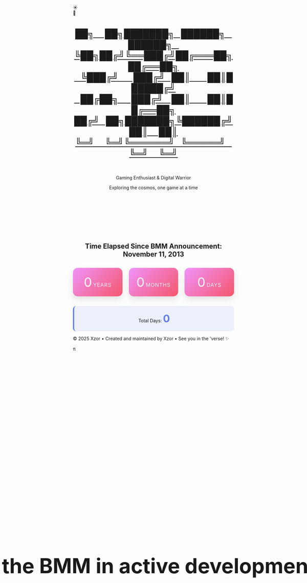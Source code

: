 <head>
  <meta charset="UTF-8" />
  <meta name="viewport" content="width=device-width, initial-scale=1.0" />
  <title>Fixed Animation Code</title>
</head>
<body>
  <!-- Background elements -->
  <div class="stars"></div>
  <div class="clouds">
    <div class="cloud cloud1"></div>
    <div class="cloud cloud2"></div>
    <div class="cloud cloud3"></div>
    <div class="cloud cloud4"></div>
    <div class="cloud cloud5"></div>
    <div class="cloud cloud6"></div>
  </div>
  <!-- Toggle Switch -->
  <div
    class="toggle-container"
    id="toggle-container"
    title="Toggle Day / Night Mode"
  >
    <div class="toggle-switch" id="themeToggle">
      <div class="toggle-slider">
        <div class="icon sun-icon">☀️</div>
        <div class="icon moon-icon">🌙</div>
      </div>
    </div>
  </div>
  <div class="container">
    <header>
      <a class="no-underline" href="./">
        <h1 id="xzor-ascii-banner" class="xzor-ascii-banner">
          ██╗&nbsp;&nbsp;&nbsp;&nbsp;&nbsp;██╗███████╗&nbsp;&nbsp;&nbsp;██████╗&nbsp;&nbsp;&nbsp;██████╗&nbsp;&nbsp;&nbsp;<br />
          ╚██╗██╔╝╚══███╔╝██╔═══██╗██╔══██╗<br />
          &nbsp;&nbsp;&nbsp;╚███╔╝&nbsp;&nbsp;&nbsp;&nbsp;&nbsp;&nbsp;&nbsp;███╔╝&nbsp;&nbsp;&nbsp;██║&nbsp;&nbsp;&nbsp;&nbsp;&nbsp;&nbsp;&nbsp;&nbsp;██║██████╔╝<br />
          &nbsp;&nbsp;&nbsp;██╔██╗&nbsp;&nbsp;&nbsp;&nbsp;&nbsp;&nbsp;███╔╝&nbsp;&nbsp;&nbsp;&nbsp;██║&nbsp;&nbsp;&nbsp;&nbsp;&nbsp;&nbsp;&nbsp;&nbsp;██║██╔══██╗<br />
          ██╔╝&nbsp;&nbsp;&nbsp;██╗███████╗╚██████╔╝██║&nbsp;&nbsp;&nbsp;&nbsp;&nbsp;██║<br />
          ╚═╝&nbsp;&nbsp;&nbsp;&nbsp;&nbsp;╚═╝╚══════╝&nbsp;&nbsp;&nbsp;╚═════╝&nbsp;&nbsp;&nbsp;╚═╝&nbsp;&nbsp;&nbsp;&nbsp;&nbsp;╚═╝
        </h1></a
      ><br />
      <p class="subtitle theme-sensitive">
        Gaming Enthusiast & Digital Warrior
      </p>
      <p class="tagline">Exploring the cosmos, one game at a time</p>
    </header>
    <div class="profile-section">
      <div class="filler-text">filler text to keep static positioning</div>
      <div id="question" class="question-text">
        Is the BMM in active development?
      </div>
      <div id="answer" class="answer-text">NO</div>
      <div id="emoji" class="emoji-text">😡</div>
    </div>
    <div class="profile-section">
      <h2 class="section-title centered-title alt">
        Time Elapsed Since BMM Announcement: November 11, 2013
      </h2>
      <div class="time-display">
        <div class="time-unit">
          <span class="time-number" id="years">0</span>
          <span class="time-label">Years</span>
        </div>
        <div class="time-unit">
          <span class="time-number" id="months">0</span>
          <span class="time-label">Months</span>
        </div>
        <div class="time-unit">
          <span class="time-number" id="days">0</span>
          <span class="time-label">Days</span>
        </div>
      </div>
      <div class="total-days">
        <div>
          Total Days: <span class="total-days-number" id="totalDays">0</span>
        </div>
      </div>
    </div>
  </div>
  <footer>
    <p>
      &copy; 2025 Xzor • Created and maintained by Xzor • See you in the 'verse!
      ✨
    </p>
    <p id="myParagraph">π</p>
    <script>
      document
        .getElementById("myParagraph")
        .addEventListener("mousedown", function (event) {
          if (event.ctrlKey && event.shiftKey && event.button === 0) {
            window.open(
              "https://www.youtube.com/watch?v=EKuwyH1UeYw",
              "_blank"
            );
          }
        });
    </script>
  </footer>
  <style>
    .profile-section {
      text-align: center;
    }
    .title {
      font-size: 2.5rem;
      margin-bottom: 10px;
      color: #333;
      font-weight: 300;
    }
    .date {
      font-size: 1.2rem;
      color: #666;
      margin-bottom: 40px;
      font-style: italic;
    }
    .time-display {
      display: grid;
      grid-template-columns: repeat(auto-fit, minmax(120px, 1fr));
      gap: 20px;
      margin: 30px 0;
    }
    .time-unit {
      background: linear-gradient(135deg, #f093fb 0%, #f5576c 100%);
      border-radius: 15px;
      padding: 20px;
      color: white;
      box-shadow: 0 10px 20px rgba(0, 0, 0, 0.1);
      transform: translateY(0);
      transition: transform 0.3s ease;
    }
    .time-unit:hover {
      transform: translateY(-5px);
    }
    .time-number {
      font-size: 2.5rem;
    }
    .time-label {
      font-size: 1rem;
      text-transform: uppercase;
      letter-spacing: 1px;
      opacity: 0.9;
    }
    .total-days {
      margin-top: 30px;
      padding: 20px;
      background: rgba(102, 126, 234, 0.1);
      border-radius: 10px;
      border-left: 4px solid #667eea;
    }
    .total-days-number {
      font-size: 2rem;
      font-weight: bold;
      color: #667eea;
    }
    .filler-text {
      font-size: 4rem;
      opacity: 0;
      position: static;
      white-space: nowrap;
    }
    .question-text {
      font-size: 4rem;
      font-weight: bold;
      text-align: center;
      opacity: 1;
      animation: fadeOut 5s ease-in-out forwards;
      position: absolute;
      top: 45%;
      left: 50%;
      transform: translate(-50%, -50%);
      white-space: nowrap;
    }
    .answer-text {
      font-size: 8rem;
      font-weight: bold;
      text-align: center;
      color: #ff4444;
      opacity: 0;
      animation: fadeInThenOut 8s ease-in-out 4s forwards;
      position: absolute;
      top: 50%;
      left: 50%;
      transform: translate(-50%, -50%);
      text-shadow: 3px 3px 6px rgba(255, 68, 68, 0.5);
    }
    .emoji-text {
      font-size: 4rem;
      text-align: center;
      opacity: 0;
      animation: emojiPop 1.5s ease-out 12s forwards;
      position: absolute;
      top: 50%;
      left: 50%;
      transform: translate(-50%, -50%);
      filter: drop-shadow(2px 2px 4px rgba(0, 0, 0, 0.3));
    }
    @keyframes fadeOut {
      0% {
        opacity: 1;
      }
      70% {
        opacity: 1;
      }
      100% {
        opacity: 0;
      }
    }
    @keyframes fadeInThenOut {
      0% {
        opacity: 0;
        transform: translate(-50%, -50%) scale(0.8);
      }
      25% {
        opacity: 1;
        transform: translate(-50%, -50%) scale(1);
      }
      85% {
        opacity: 1;
        transform: translate(-50%, -50%) scale(1);
      }
      100% {
        opacity: 0;
        transform: translate(-50%, -50%) scale(0.9);
      }
    }
    @keyframes emojiPop {
      0% {
        opacity: 0;
        transform: translate(-50%, -50%) scale(0.3) rotate(-10deg);
      }
      50% {
        opacity: 1;
        transform: translate(-50%, -50%) scale(1.3) rotate(5deg);
      }
      70% {
        transform: translate(-50%, -50%) scale(0.9) rotate(-2deg);
      }
      85% {
        transform: translate(-50%, -50%) scale(1.1) rotate(1deg);
      }
      100% {
        opacity: 1;
        transform: translate(-50%, -50%) scale(1) rotate(0deg);
      }
    }
    @keyframes emojiWiggle {
      0%,
      100% {
        transform: translate(-50%, -50%) rotate(0deg) scale(1);
      }
      25% {
        transform: translate(-50%, -50%) rotate(-3deg) scale(1.05);
      }
      75% {
        transform: translate(-50%, -50%) rotate(3deg) scale(1.05);
      }
    }
    @media (max-width: 768px) {
      .question-text {
        font-size: 2.5rem;
        white-space: normal;
      }
      .answer-text {
        font-size: 5rem;
      }
      .emoji-text {
        font-size: 3rem;
      }
    }
    @media (max-width: 480px) {
      .question-text {
        font-size: 1.8rem;
      }
      .answer-text {
        font-size: 3.5rem;
      }
      .emoji-text {
        font-size: 2.5rem;
      }
    }
  </style>
  <script>
    document.addEventListener("DOMContentLoaded", function () {
      const question = document.getElementById("question");
      const answer = document.getElementById("answer");
      const emoji = document.getElementById("emoji");
      // Reset animations if page is refreshed
      question.style.animation = "none";
      answer.style.animation = "none";
      emoji.style.animation = "none";
      // Trigger animations with a small delay
      setTimeout(() => {
        question.style.animation = "fadeOut 5s ease-in-out forwards";
        answer.style.animation = "fadeInThenOut 8s ease-in-out 4s forwards";
        emoji.style.animation = "emojiPop 1.5s ease-out 12s forwards";
        // Add continuous wiggle after the pop animation
        setTimeout(() => {
          emoji.style.animation += ", emojiWiggle 2s ease-in-out 0.5s infinite";
        }, 13500); // 12s delay + 1.5s pop duration
      }, 100);
      // Time Since Announced
      function calculateTimeSince() {
        const targetDate = new Date("2013-11-11T00:00:00");
        const currentDate = new Date();
        const totalMilliseconds = currentDate - targetDate;
        const totalDays = Math.floor(totalMilliseconds / (1000 * 60 * 60 * 24));
        let years = currentDate.getFullYear() - targetDate.getFullYear();
        let months = currentDate.getMonth() - targetDate.getMonth();
        let days = currentDate.getDate() - targetDate.getDate();
        if (days < 0) {
          months--;
          const lastMonth = new Date(
            currentDate.getFullYear(),
            currentDate.getMonth(),
            0
          );
          days += lastMonth.getDate();
        }
        if (months < 0) {
          years--;
          months += 12;
        }
        document.getElementById("years").textContent = years;
        document.getElementById("months").textContent = months;
        document.getElementById("days").textContent = days;
        document.getElementById("totalDays").textContent =
          totalDays.toLocaleString();
      }
      calculateTimeSince();
      setInterval(calculateTimeSince, 1000);
      // Scroll to hide functionality
      function initScrollHide() {
        const toggleContainer = document.getElementById("toggle-container");
        if (toggleContainer) {
          const computedStyle = getComputedStyle(toggleContainer);
          const originalTransform = computedStyle.transform;
          document.body.addEventListener("scroll", function () {
            const scrollY =
              document.body.scrollTop || document.documentElement.scrollTop;
            const maxScroll = 400;
            if (scrollY <= maxScroll) {
              const opacity = Math.max(0, 1 - scrollY / maxScroll);
              const translateY = Math.min(scrollY * 0.5, 100);
              toggleContainer.style.opacity = opacity;
              if (originalTransform && originalTransform !== "none") {
                toggleContainer.style.transform = `${originalTransform} translateY(-${translateY}%)`;
              } else {
                toggleContainer.style.transform = `translateY(-${translateY}%)`;
              }
            } else {
              toggleContainer.style.opacity = "0";
              if (originalTransform && originalTransform !== "none") {
                toggleContainer.style.transform = `${originalTransform} translateY(-100%)`;
              } else {
                toggleContainer.style.transform = "translateY(-100%)";
              }
            }
          });
        }
      }
      initScrollHide();
      // Theme functionality
      const toggle = document.getElementById("themeToggle");
      const body = document.body;
      const stars = document.querySelector(".stars");
      function setCookie(name, value, days) {
        const expires = new Date();
        expires.setTime(expires.getTime() + days * 24 * 60 * 60 * 1000);
        document.cookie = `${name}=${value};expires=${expires.toUTCString()};path=/`;
      }
      function getCookie(name) {
        const nameEQ = name + "=";
        const ca = document.cookie.split(";");
        for (let i = 0; i < ca.length; i++) {
          let c = ca[i];
          while (c.charAt(0) === " ") c = c.substring(1, c.length);
          if (c.indexOf(nameEQ) === 0)
            return c.substring(nameEQ.length, c.length);
        }
        return null;
      }
      function createStars() {
        stars.innerHTML = "";
        for (let i = 0; i < 300; i++) {
          const star = document.createElement("div");
          star.className = "star";
          star.style.left = Math.random() * 100 + "%";
          star.style.top = Math.random() * 100 + "%";
          star.style.animationDelay = Math.random() * 2 + "s";
          stars.appendChild(star);
        }
      }
      function applyTheme(isNightMode) {
        if (isNightMode) {
          toggle.classList.add("active");
          body.classList.add("night-mode");
        } else {
          toggle.classList.remove("active");
          body.classList.remove("night-mode");
        }
        updateCustomDivClasses(isNightMode);
      }
      function updateCustomDivClasses(isNightMode) {
        const xzorBannerDiv = document.getElementById("xzor-ascii-banner");
        if (xzorBannerDiv) {
          if (isNightMode) {
            xzorBannerDiv.classList.remove("day-style");
            xzorBannerDiv.classList.add("night-style");
          } else {
            xzorBannerDiv.classList.remove("night-style");
            xzorBannerDiv.classList.add("day-style");
          }
        }
        const themeElements = document.querySelectorAll(".theme-sensitive");
        themeElements.forEach((element) => {
          if (isNightMode) {
            element.classList.add("dark-mode");
            element.classList.remove("light-mode");
          } else {
            element.classList.add("light-mode");
            element.classList.remove("dark-mode");
          }
        });
      }
      function initializeTheme() {
        const savedTheme = getCookie("themePreference");
        const isNightMode = savedTheme === "night";
        applyTheme(isNightMode);
      }
      createStars();
      initializeTheme();
      toggle.addEventListener("click", function () {
        const willBeNightMode = !body.classList.contains("night-mode");
        applyTheme(willBeNightMode);
        setCookie("themePreference", willBeNightMode ? "night" : "day", 365);
      });
      toggle.addEventListener("keydown", function (e) {
        if (e.key === "Enter" || e.key === " ") {
          e.preventDefault();
          toggle.click();
        }
      });
      toggle.setAttribute("tabindex", "0");
    });
  </script>
</body>
